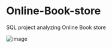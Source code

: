 # Online-Book-store
SQL project analyzing Online Book store 

![image](https://github.com/user-attachments/assets/0abf9c7d-c90b-4ce4-9193-fe53de4d4dc7)

